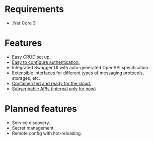 # Requirements

-   .Net Core 3

# Features

-   Easy CRUD set up.
-   [Easy to configure authentication.](guides/authentication.md)
-   Integrated Swagger UI with auto-generated OpenAPI specification.
-   Extensible interfaces for different types of messaging protocols, storages, etc.
-   [Containerized and ready for the cloud.](deployment.md)
-   [Subscribable APIs \(internal only for now\)](guides/messaging/resourceeventlisteners.md)

# Planned features

-   Service discovery.
-   Secret management.
-   Remote config with hot-reloading.
